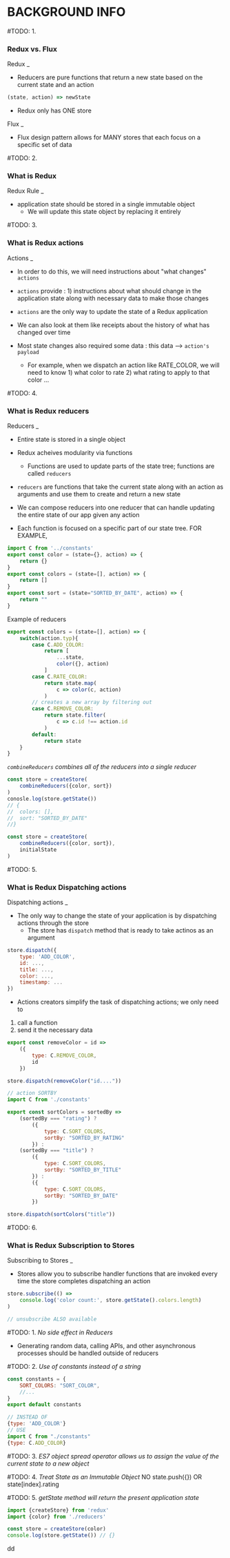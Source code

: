 # BACKGROUND INFO


#TODO: 1.
### Redux vs. Flux
Redux
_
- Reducers are pure functions that return a new state based on the current state and an action
```javascript
(state, action) => newState
```
- Redux only has ONE store



Flux
_
- Flux design pattern allows for MANY stores that each focus on a specific set of data


#TODO: 2.
### What is Redux
Redux Rule
_
- application state should be stored in a single immutable object
    - We will update this state object by replacing it entirely


#TODO: 3.
### What is Redux actions
Actions
_
- In order to do this, we will need instructions about "what changes" `actions`

- `actions` provide : 1) instructions about what should change in the application state along with necessary data to make those changes

- `actions` are the only way to update the state of a Redux application

- We can also look at them like receipts about the history of what has changed over time

- Most state changes also required some data : this data --> `action's payload`
    - For example, when we dispatch an action like RATE_COLOR, we will need to know 1) what color to rate 2) what rating to apply to that color ...


#TODO: 4.
### What is Redux reducers
Reducers
_
- Entire state is stored in a single object

- Redux acheives modularity via functions
    - Functions are used to update parts of the state tree; functions are called `reducers`

- `reducers` are functions that take the current state along with an action as arguments and use them to create and return a new state

- We can compose reducers into one reducer that can handle updating the entire state of our app given any action

- Each function is focused on a specific part of our state tree. FOR EXAMPLE,

```javascript
import C from '../constants'
export const color = (state={}, action) => {
    return {}
}
export const colors = (state=[], action) => {
    return []
}
export const sort = (state="SORTED_BY_DATE", action) => {
    return ""
}
```

Example of reducers

```javascript
export const colors = (state=[], action) => {
    switch(action.typ){
        case C.ADD_COLOR:
            return [
                ...state,
                color({}, action)
            ]
        case C.RATE_COLOR:
            return state.map(
                c => color(c, action)
            )
        // creates a new array by filtering out
        case C.REMOVE_COLOR:
            return state.filter(
                c => c.id !== action.id
            )
        default:
            return state
    }
}
```

*`combineReducers` combines all of the reducers into a single reducer*
```javascript
const store = createStore(
    combineReducers({color, sort})
)
conosle.log(store.getState())
// {
//  colors: [],
//  sort: "SORTED_BY_DATE"
//}
```

```javascript
const store = createStore(
    combineReducers({color, sort}),
    initialState 
)
```


#TODO: 5.
### What is Redux Dispatching actions
Dispatching actions
_
- The only way to change the state of your application is by dispatching actions through the store
    - The store has `dispatch` method that is ready to take actinos as an argument
```javascript
store.dispatch({
    type: 'ADD_COLOR',
    id: ...,
    title: ...,
    color: ...,
    timestamp: ...
})
```

- Actions creators simplify the task of dispatching actions; we only need to
1) call a function
2) send it the necessary data
```javascript
export const removeColor = id => 
    ({
        type: C.REMOVE_COLOR,
        id
    })

store.dispatch(removeColor("id...."))
```

```javascript
// action SORTBY
import C from './constants'

export const sortColors = sortedBy =>
    (sortedBy === "rating") ?
        ({
            type: C.SORT_COLORS,
            sortBy: "SORTED_BY_RATING"
        }) :
    (sortedBy === "title") ?
        ({
            type: C.SORT_COLORS,
            sortBy: "SORTED_BY_TITLE"
        }) :
        ({
            type: C.SORT_COLORS,
            sortBy: "SORTED_BY_DATE"
        })

store.dispatch(sortColors("title"))
```


#TODO: 6.
### What is Redux Subscription to Stores
Subscribing to Stores
_
- Stores allow you to subscribe handler functions that are invoked every time the store completes dispatching an action
```javascript
store.subscribe(() => 
    console.log('color count:', store.getState().colors.length)
)

// unsubscribe ALSO available
```


#TODO: 1. 
*No side effect in Reducers*
- Generating random data, calling APIs, and other asynchronous processes should be handled outside of reducers


#TODO: 2. 
*Use of constants instead of a string*
```javascript
const constants = {
    SORT_COLORS: "SORT_COLOR",
    //...
}
export default constants

// INSTEAD OF
{type: 'ADD_COLOR'}
// USE
import C from "./constants"
{type: C.ADD_COLOR}
```


#TODO: 3. 
*ES7 object spread operator allows us to assign the value of the current state to a new object*


#TODO: 4.
*Treat State as an Immutable Object*
NO state.push({}) OR state[index].rating


#TODO: 5.
*getState method will return the present application state*
```javascript
import {createStore} from 'redux'
import {color} from './reducers'

const store = createStore(color)
console.log(store.getState()) // {}
```


dd